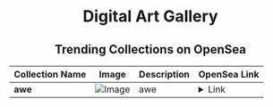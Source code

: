 <div align="center">

# Digital Art Gallery

## Trending Collections on OpenSea

| Collection Name                       | Image                                                                                     | Description                       | OpenSea Link                                                                                          |
|---------------------------------------|-------------------------------------------------------------------------------------------|-----------------------------------|--------------------------------------------------------------------------------------------------------|
| **awe** | ![Image](https://i.seadn.io/s/raw/files/a255fef3b5550bf226a8d5154014663a.png?w=500&auto=format?w=200&auto=format) | awe | <details><summary>Link</summary>[awe](https://opensea.io/collection/awe-32)</details> |

</div>